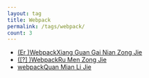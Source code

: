 ```yaml
---
layout: tag
title: Webpack
permalink: /tags/webpack/
count: 3
---
```


- [(Er )WebpackXiang Guan Gai Nian Zong Jie ](http://yoursite.com/2018/05/14/webpack-concepts-study/)
- [([?] )WebpackRu Men Zong Jie ](http://yoursite.com/2018/05/14/webpack-start-first/)
- [webpackQuan Mian Li Jie ](https://renhongl.github.io/2017/05/05/webpack%E5%85%A8%E9%9D%A2%E7%90%86%E8%A7%A3/)
